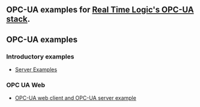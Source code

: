 ## OPC-UA examples for [Real Time Logic's OPC-UA stack](https://realtimelogic.com/products/opc-ua/).


## OPC-UA examples

### Introductory examples

* [Server Examples](server/README.md)

### OPC UA Web

* [OPC-UA web client and OPC-UA server example](web_apps/README.md)
